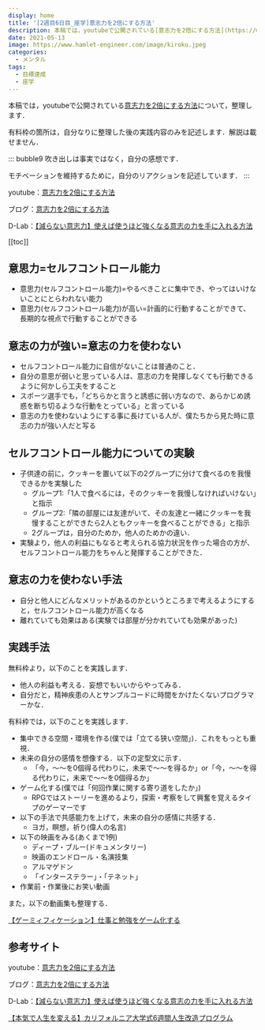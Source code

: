 ```yaml
---
display: home
title: '[2週目6日目_座学]意志力を2倍にする方法'
description: 本稿では，youtubeで公開されている[意志力を2倍にする方法](https://www.youtube.com/watch?v=ffVOhzFfdo0)について，整理します．
date: 2021-05-13
image: https://www.hamlet-engineer.com/image/kiroku.jpeg
categories: 
  - メンタル
tags:
  - 目標達成
  - 座学
---
```


本稿では，youtubeで公開されている[意志力を2倍にする方法](https://www.youtube.com/watch?v=ffVOhzFfdo0)について，整理します．

<!-- more -->

有料枠の箇所は，自分なりに整理した後の実践内容のみを記述します．解説は載せません．

::: bubble9
吹き出しは事実ではなく，自分の感想です．

モチベーションを維持するために，自分のリアクションを記述しています．
:::

<!-- <span style="background-color: #ffff99;"></span> -->
<!-- <span style="color: #ff0000;"></span> -->

youtube：[意志力を2倍にする方法](https://www.youtube.com/watch?v=ffVOhzFfdo0)

ブログ：[意志力を2倍にする方法](https://daigoblog.jp/double-will/)

D-Lab：[【減らない意志力】使えば使うほど強くなる意志の力を手に入れる方法](https://daigovideolab.jp/play/1574015464)



[[toc]]

## 意思力=セルフコントロール能力
- 意思力(セルフコントロール能力)=やるべきことに集中でき、やってはいけないことにとらわれない能力
- 意思力(セルフコントロール能力)が高い=計画的に行動することができて、長期的な視点で行動することができる

## 意志の力が強い=意志の力を使わない
- セルフコントロール能力に自信がないことは普通のこと．
- 自分の意思が弱いと思っている人は、意志の力を発揮しなくても行動できるように何かしら工夫をすること
- スポーツ選手でも，「どちらかと言うと誘惑に弱い方なので、あらかじめ誘惑を断ち切るような行動をとっている」と言っている
- 意志の力を使わないようにする事に長けている人が、僕たちから見た時に意志の力が強い人だと写る

## セルフコントロール能力についての実験
- 子供達の前に，クッキーを置いて以下の2グループに分けて食べるのを我慢できるかを実験した
  - グループ1:「1人で食べるには，そのクッキーを我慢しなければいけない」と指示
  - グループ2:「隣の部屋には友達がいて、その友達と一緒にクッキーを我慢することができたら2人ともクッキーを食べることができる」と指示
  - 2グループは，自分のためか，他人のためかの違い．
- 実験より，他人の利益にもなると考えられる協力状況を作った場合の方が、セルフコントロール能力をちゃんと発揮することができた．

## 意志の力を使わない手法
- 自分と他人にどんなメリットがあるのかというところまで考えるようにすると，セルフコントロール能力が高くなる
- 離れていても効果はある(実験では部屋が分かれていても効果があった)


## 実践手法
無料枠より，以下のことを実践します．
- 他人の利益も考える．妄想でもいいからやってみる．
- 自分だと，精神疾患の人とサンプルコードに時間をかけたくないプログラマーかな．


有料枠では，以下のことを実践します．
- 集中できる空間・環境を作る(僕では「立てる狭い空間」)．これをもっとも重視．
- 未来の自分の感情を想像する．以下の定型文に示す．
  - 「今，〜〜を0個得る代わりに，未来で〜〜を得るか」or「今，〜〜を得る代わりに，未来で〜〜を0個得るか」
- ゲーム化する(僕では「何回作業に関する寄り道をしたか」)
  - RPGではストーリーを進めるより，探索・考察をして興奮を覚えるタイプのゲーマーです
- 以下の手法で共感能力を上げて，未来の自分の感情に共感する．
  - ヨガ，瞑想，祈り(偉人の名言)
- 以下の映画をみる(あくまで1例)
  - ディープ・ブルー(ドキュメンタリー)
  - 映画のエンドロール・名演技集
  - アルマゲドン
  - 「インターステラー」・「テネット」
- 作業前・作業後にお笑い動画


また，以下の動画集も整理する．

[【ゲーミィフィケーション】仕事と勉強をゲーム化する](https://daigovideolab.jp/course/2y25UHSmJNBxUqzgPfqO)

## 参考サイト
youtube：[意志力を2倍にする方法](https://www.youtube.com/watch?v=ffVOhzFfdo0)

ブログ：[意志力を2倍にする方法](https://daigoblog.jp/double-will/)

D-Lab：[【減らない意志力】使えば使うほど強くなる意志の力を手に入れる方法](https://daigovideolab.jp/play/1574015464)

[【本気で人生を変える】カリフォルニア大学式6週間人生改造プログラム](https://daigoblog.jp/pushing-thelimits/)

<ClientOnly>
  <CallInArticleAdsense />
</ClientOnly>